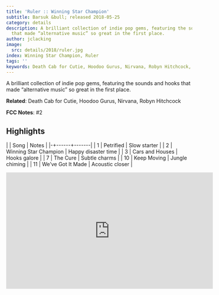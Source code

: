 ```yaml
---
title: 'Ruler :: Winning Star Champion'
subtitle: Barsuk &bull; released 2018-05-25
category: details
description: A brilliant collection of indie pop gems, featuring the sounds and hooks
  that made “alternative music” so great in the first place.
author: jclacking
image:
  src: details/2018/ruler.jpg
index: Winning Star Champion, Ruler
tags: ''
keywords: Death Cab for Cutie, Hoodoo Gurus, Nirvana, Robyn Hitchcock, Barsuk
---
```

A brilliant collection of indie pop gems, featuring the sounds and hooks that made “alternative music” so great in the first place.<!--more-->

**Related**: Death Cab for Cutie, Hoodoo Gurus, Nirvana, Robyn Hitchcock

**FCC Notes**: #2

## Highlights

| | Song | Notes |
|-+------+-------|
| 1 | Petrified | Slow starter |
| 2 | Winning Star Champion | Happy disaster time |
| 3 | Cars and Houses | Hooks galore |
| 7 | The Cure | Subtle charms |
| 10 | Keep Moving | Jungle chiming |
| 11 | We’ve Got It Made | Acoustic closer |

<div class="tlo-detail-video"><iframe width="560" height="315" src="https://www.youtube.com/embed/i2i85Ir3FrY" frameborder="0" allow="autoplay; encrypted-media" allowfullscreen></iframe></div>


